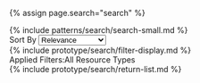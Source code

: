 {% assign page.search="search" %}

<div class="search-functions-group grid-container">
  <div class="grid-row grid-gap-lg">
    <div class="search-searchbar desktop:grid-col-8">
      {% include patterns/search/search-small.md %}
    </div>
    <div class="search-sort desktop:grid-col-4">
      <div class="usa-combo-box"><span class="text-bold">Sort By</span>
      <select class="usa-select" name="view" id="view">
        <option value="Relevance">Relevance</option>
        <option value="Latest Published">Latest Published</option>
        <option value="A-Z">A-Z</option>
      </select>
    </div>
    </div>
  </div>
  {% include prototype/search/filter-display.md %}
  <div class="applied-filters">
    <span class="text-bold">Applied Filters:</span><span class="usa-tag">All Resource Types <i class="fa-kit fa-close"></i></span>
  </div>
  <div class="return-list">
    {% include prototype/search/return-list.md %}
  </div>
</div>